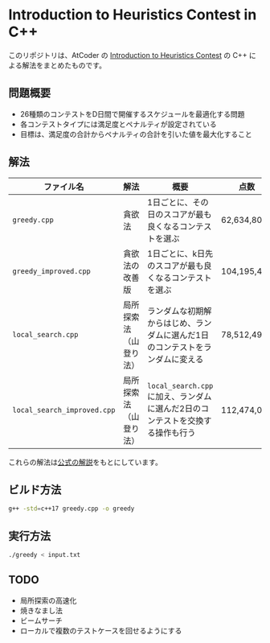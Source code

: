 # Introduction to Heuristics Contest in C++

このリポジトリは、AtCoder の [Introduction to Heuristics Contest](https://atcoder.jp/contests/intro-heuristics) の C++ による解法をまとめたものです。

## 問題概要

- 26種類のコンテストをD日間で開催するスケジュールを最適化する問題
- 各コンテストタイプには満足度とペナルティが設定されている
- 目標は、満足度の合計からペナルティの合計を引いた値を最大化すること

## 解法

| ファイル名 | 解法 | 概要 | 点数 |
|------------|------|------|------|
| `greedy.cpp` | 貪欲法 | 1日ごとに、その日のスコアが最も良くなるコンテストを選ぶ | 62,634,806 |
| `greedy_improved.cpp` | 貪欲法の改善版 | 1日ごとに、k日先のスコアが最も良くなるコンテストを選ぶ | 104,195,466 |
| `local_search.cpp` | 局所探索法（山登り法） | ランダムな初期解からはじめ、ランダムに選んだ1日のコンテストをランダムに変える | 78,512,496 |
| `local_search_improved.cpp` | 局所探索法（山登り法） | `local_search.cpp`に加え、ランダムに選んだ2日のコンテストを交換する操作も行う | 112,474,082 |

これらの解法は[公式の解説](https://img.atcoder.jp/intro-heuristics/editorial.pdf)をもとにしています。

## ビルド方法

```bash
g++ -std=c++17 greedy.cpp -o greedy
```

## 実行方法

```bash
./greedy < input.txt
```

## TODO

- 局所探索の高速化
- 焼きなまし法
- ビームサーチ
- ローカルで複数のテストケースを回せるようにする